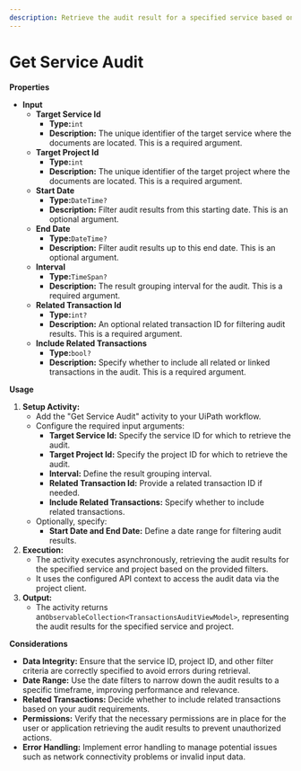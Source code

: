```yaml
---
description: Retrieve the audit result for a specified service based on various filters.
---
```


# Get Service Audit

**Properties**

* **Input**
  * **Target Service Id**
    * **Type:**`int`
    * **Description:** The unique identifier of the target service where the documents are located. This is a required argument.
  * **Target Project Id**
    * **Type:**`int`
    * **Description:** The unique identifier of the target project where the documents are located. This is a required argument.
  * **Start Date**
    * **Type:**`DateTime?`
    * **Description:** Filter audit results from this starting date. This is an optional argument.
  * **End Date**
    * **Type:**`DateTime?`
    * **Description:** Filter audit results up to this end date. This is an optional argument.
  * **Interval**
    * **Type:**`TimeSpan?`
    * **Description:** The result grouping interval for the audit. This is a required argument.
  * **Related Transaction Id**
    * **Type:**`int?`
    * **Description:** An optional related transaction ID for filtering audit results. This is a required argument.
  * **Include Related Transactions**
    * **Type:**`bool?`
    * **Description:** Specify whether to include all related or linked transactions in the audit. This is a required argument.

**Usage**

1. **Setup Activity:**
   * Add the "Get Service Audit" activity to your UiPath workflow.
   * Configure the required input arguments:
     * **Target Service Id:** Specify the service ID for which to retrieve the audit.
     * **Target Project Id:** Specify the project ID for which to retrieve the audit.
     * **Interval:** Define the result grouping interval.
     * **Related Transaction Id:** Provide a related transaction ID if needed.
     * **Include Related Transactions:** Specify whether to include related transactions.
   * Optionally, specify:
     * **Start Date and End Date:** Define a date range for filtering audit results.
2. **Execution:**
   * The activity executes asynchronously, retrieving the audit results for the specified service and project based on the provided filters.
   * It uses the configured API context to access the audit data via the project client.
3. **Output:**
   * The activity returns an`ObservableCollection<TransactionsAuditViewModel>`, representing the audit results for the specified service and project.

**Considerations**

* **Data Integrity:** Ensure that the service ID, project ID, and other filter criteria are correctly specified to avoid errors during retrieval.
* **Date Range:** Use the date filters to narrow down the audit results to a specific timeframe, improving performance and relevance.
* **Related Transactions:** Decide whether to include related transactions based on your audit requirements.
* **Permissions:** Verify that the necessary permissions are in place for the user or application retrieving the audit results to prevent unauthorized actions.
* **Error Handling:** Implement error handling to manage potential issues such as network connectivity problems or invalid input data.
